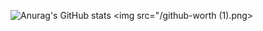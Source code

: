 ![Anurag's GitHub stats](https://github-readme-stats.vercel.app/api?username=pedrohcleal&show_icons=true&theme=dark&show_icons=true)
<img src="/github-worth (1).png>
